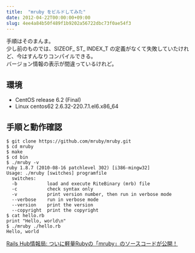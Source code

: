 ```yaml
---
title:  "mruby をビルドしてみた"
date: 2012-04-22T00:00:00+09:00
slug: 4ee4a84b50f489f1b9202a56722dbc73f0ae54f3
---
```

手順はそのまんま。  
少し前のものでは、SIZEOF_ ST_ INDEX_T の定義がなくて失敗していたけれど、今はすんなりコンパイルできる。  
バージョン情報の表示が間違っているけれど。


## 環境
* CentOS release 6.2 (Final)
* Linux centos62 2.6.32-220.7.1.el6.x86_64


## 手順と動作確認

```
$ git clone https://github.com/mruby/mruby.git
$ cd mruby
$ make
$ cd bin
$ ./mruby -v
ruby 1.8.7 (2010-08-16 patchlevel 302) [i386-mingw32]
Usage: ./mruby [switches] programfile
  switches:
  -b           load and execute RiteBinary (mrb) file
  -c           check syntax only
  -v           print version number, then run in verbose mode
  --verbose    run in verbose mode
  --version    print the version
  --copyright  print the copyright
$ cat hello.rb
print "Hello, world\n"
$ ./mruby ./hello.rb
Hello, world
```

[Rails Hub情報局: ついに軽量Rubyの「mruby」のソースコードが公開！](http://el.jibun.atmarkit.co.jp/rails/2012/04/rubymruby-2004.html "Rails Hub情報局: ついに軽量Rubyの「mruby」のソースコードが公開！")

